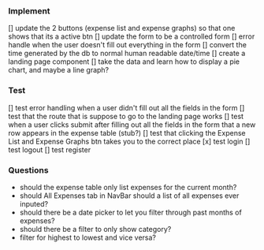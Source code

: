 ### Implement
[] update the 2 buttons (expense list and expense graphs) so that one shows that its a active btn
[] update the form to be a controlled form
[] error handle when the user doesn't fill out everything in the form
[] convert the time generated by the db to normal human readable date/time
[] create a landing page component
[] take the data and learn how to display a pie chart, and maybe a line graph?

### Test
[] test error handling when a user didn't fill out all the fields in the form
[] test that the route that is suppose to go to the landing page works
[] test when a user clicks submit after filling out all the fields in the form that a new row appears in the expense table (stub?)
[] test that clicking the Expense List and Expense Graphs btn takes you to the correct place
[x] test login
[] test logout
[] test register


### Questions
- should the expense table only list expenses for the current month?
- should All Expenses tab in NavBar should a list of all expenses ever inputed?
- should there be a date picker to let you filter through past months of expenses?
- should there be a filter to only show category?
- filter for highest to lowest and vice versa?